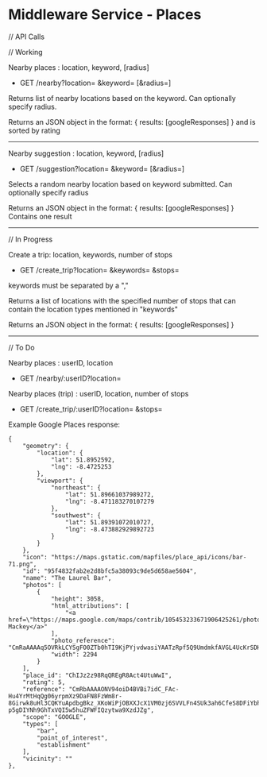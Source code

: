 # Middleware Service - Places


// API Calls

// Working

Nearby places : location, keyword, [radius]

  - GET /nearby?location= &keyword= [&radius=]

Returns list of nearby locations based on the keyword. Can optionally specify
radius.

Returns an JSON object in the format:
{ results: [googleResponses] }
and is sorted by rating

--------------------

Nearby suggestion : location, keyword, [radius]

  - GET /suggestion?location= &keyword= [&radius=]

Selects a random nearby location based on keyword submitted. Can optionally
specify radius

Returns an JSON object in the format:
{ results: [googleResponses] }
Contains one result


---------------------

// In Progress

Create a trip: location, keywords, number of stops

  - GET /create_trip?location= &keywords= &stops=

keywords must be separated by a ","

Returns a list of locations with the specified number of stops that can contain
the location types mentioned in "keywords"

Returns an JSON object in the format:
{ results: [googleResponses] }

------------------------------


// To Do

Nearby places : userID, location

  - GET /nearby/:userID?location=

Nearby places (trip) : userID, location, number of stops

  - GET /create_trip/:userID?location= &stops=





Example Google Places response:

    {
        "geometry": {
            "location": {
                "lat": 51.8952592,
                "lng": -8.4725253
            },
            "viewport": {
                "northeast": {
                    "lat": 51.89661037989272,
                    "lng": -8.471183270107279
                },
                "southwest": {
                    "lat": 51.89391072010727,
                    "lng": -8.473882929892723
                }
            }
        },
        "icon": "https://maps.gstatic.com/mapfiles/place_api/icons/bar-71.png",
        "id": "95f4832fab2e2d8bfc5a38093c9de5d658ae5604",
        "name": "The Laurel Bar",
        "photos": [
            {
                "height": 3058,
                "html_attributions": [
                    "<a href=\"https://maps.google.com/maps/contrib/105453233671906425261/photos\">Liam Mackey</a>"
                ],
                "photo_reference": "CmRaAAAAq5OVRkLCYSgFO0ZTb0hTI9KjPYjvdwasiYAATzRpf5Q9UmdmkfAVGL4UcKrSDH62Iq02feO0pfkOoLnd1MWCRmmJbVrzbLaIL4Yu3SNNQTgz5Tqz23gm7M8aCg1Iu7eMEhCR7QqmUHPUuIVHRCZb4RZzGhTsndf37T7ARi6vrWarq4Vvxjhibg",
                "width": 2294
            }
        ],
        "place_id": "ChIJz2z98RqQREgR8Act4UtuWwI",
        "rating": 5,
        "reference": "CmRbAAAAONV94oiD4BVBi7idC_FAc-Hu4YrMtHqQg06yrpmXz9DaFN8FzWm8r-8Girwk8uHl3CQKYuApdbgBkz_XKoWiPjOBXXJcX1VM0zj6SVVLFn4SUk3ah6CfeS8DFiYbh47KEhDalrYGPLjSPI-p5gDIYNh9GhTxVQI5w5huZFWFIQzytwa9XzdJZg",
        "scope": "GOOGLE",
        "types": [
            "bar",
            "point_of_interest",
            "establishment"
        ],
        "vicinity": ""
    },
